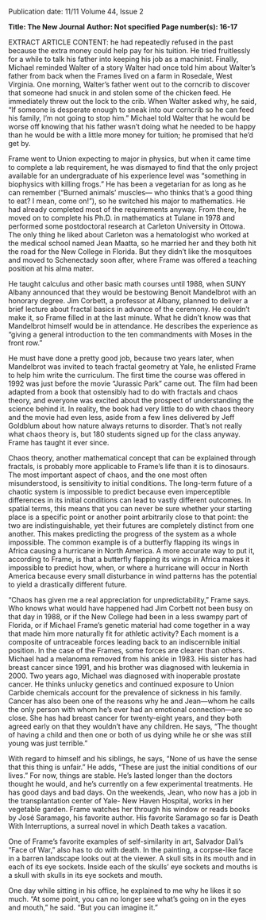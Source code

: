 Publication date: 11/11
Volume 44, Issue 2

**Title: The New Journal**
**Author: Not specified**
**Page number(s): 16-17**

EXTRACT ARTICLE CONTENT:
he had repeatedly refused in the past 
because the extra money could help pay 
for his tuition. He tried fruitlessly for 
a while to talk his father into keeping 
his job as a machinist. Finally, Michael 
reminded Walter of a story Walter had 
once told him about Walter’s father from 
back when the Frames lived on a farm in 
Rosedale, West Virginia. One morning, 
Walter’s father went out to the corncrib 
to discover that someone had snuck in 
and stolen some of the chicken feed. He 
immediately threw out the lock to the 
crib. When Walter asked why, he said, 
“If someone is desperate enough to 
sneak into our corncrib so he can feed 
his family, I’m not going to stop him.” 
Michael told Walter that he would be 
worse off knowing that his father wasn’t 
doing what he needed to be happy than 
he would be with a little more money for 
tuition; he promised that he’d get by.

Frame went to Union expecting 
to major in physics, but when it came 
time to complete a lab requirement, 
he was dismayed to find that the only 
project available for an undergraduate 
of his experience level was “something 
in biophysics with killing frogs.” He has 
been a vegetarian for as long as he can 
remember (“Burned animals’ muscles—
who thinks that’s a good thing to eat? I 
mean, come on!”), so he switched his 
major to mathematics. He had already 
completed most of the requirements 
anyway. From there, he moved on to 
complete his Ph.D. in mathematics at 
Tulane in 1978 and performed some 
postdoctoral 
research 
at 
Carleton 
University in Ottowa. The only thing he 
liked about Carleton was a hematologist 
who worked at the medical school 
named Jean Maatta, so he married her 
and they both hit the road for the New 
College in Florida. But they didn’t like the 
mosquitoes and moved to Schenectady 
soon after, where Frame was offered a 
teaching position at his alma mater.

He taught calculus and other basic 
math courses until 1988, when SUNY 
Albany announced that they would 
be bestowing Benoit Mandelbrot with 
an honorary degree. Jim Corbett, a 
professor at Albany, planned to deliver 
a brief lecture about fractal basics in 
advance of the ceremony. He couldn’t 
make it, so Frame filled in at the last 
minute. What he didn’t know was 
that Mandelbrot himself would be in 
attendance. He describes the experience 
as “giving a general introduction to the 
ten commandments with Moses in the 
front row.”

He must have done a pretty good 
job, because two years later, when 
Mandelbrot was invited to teach fractal 
geometry at Yale, he enlisted Frame to 
help him write the curriculum. The first 
time the course was offered in 1992 was 
just before the movie “Jurassic Park” 
came out. The film had been adapted 
from a book that ostensibly had to do 
with fractals and chaos theory, and 
everyone was excited about the prospect 
of understanding the science behind 
it. In reality, the book had very little to 
do with chaos theory and the movie 
had even less, aside from a few lines 
delivered by Jeff Goldblum about how 
nature always returns to disorder. That’s 
not really what chaos theory is, but 180 
students signed up for the class anyway. 
Frame has taught it ever since.

Chaos theory, another mathematical 
concept that can be explained through 
fractals, is probably more applicable to 
Frame’s life than it is to dinosaurs. The 
most important aspect of chaos, and 
the one most often misunderstood, 
is sensitivity to initial conditions. The 
long-term future of a chaotic system 
is impossible to predict because even 
imperceptible differences in its initial 
conditions can lead to vastly different 
outcomes. In spatial terms, this means 
that you can never be sure whether 
your starting place is a specific point or 
another point arbitrarily close to that 
point: the two are indistinguishable, 
yet their futures are completely distinct 
from one another. This makes predicting 
the progress of the system as a whole 
impossible. The common example is of 
a butterfly flapping its wings in Africa 
causing a hurricane in North America. A 
more accurate way to put it, according 
to Frame, is that a butterfly flapping its 
wings in Africa makes it impossible to 
predict how, when, or where a hurricane 
will occur in North America because 
every small disturbance in wind patterns 
has the potential to yield a drastically 
different future.

“Chaos has given me a real 
appreciation for unpredictability,” Frame 
says. Who knows what would have 
happened had Jim Corbett not been 
busy on that day in 1988, or if the New 
College had been in a less swampy part 
of Florida, or if Michael Frame’s genetic 
material had come together in a way that 
made him more naturally fit for athletic 
activity? Each moment is a composite 
of untraceable forces leading back to an 
indiscernible initial position. In the case 
of the Frames, some forces are clearer 
than others. Michael had a melanoma 
removed from his ankle in 1983. His 
sister has had breast cancer since 1991, 
and his brother was diagnosed with 
leukemia in 2000. Two years ago, Michael 
was diagnosed with inoperable prostate 
cancer. He thinks unlucky genetics and 
continued exposure to Union Carbide 
chemicals account for the prevalence of 
sickness in his family. Cancer has also 
been one of the reasons why he and 
Jean—whom he calls the only person 
with whom he’s ever had an emotional 
connection—are so close. She has had 
breast cancer for twenty-eight years, 
and they both agreed early on that they 
wouldn’t have any children. He says, 
“The thought of having a child and then 
one or both of us dying while he or she 
was still young was just terrible.”


With regard to himself and his 
siblings, he says, “None of us have the 
sense that this thing is unfair.” He adds, 
“These are just the initial conditions of 
our lives.” For now, things are stable. 
He’s lasted longer than the doctors 
thought he would, and he’s currently 
on a few experimental treatments. He 
has good days and bad days. On the 
weekends, Jean, who now has a job 
in the transplantation center of Yale-
New Haven Hospital, works in her 
vegetable garden. Frame watches her 
through his window or reads books by 
José Saramago, his favorite author. His 
favorite Saramago so far is Death With 
Interruptions, a surreal novel in which 
Death takes a vacation.

One of Frame’s favorite examples 
of self-similarity in art, Salvador Dali’s 
“Face of War,” also has to do with death. 
In the painting, a corpse-like face in a 
barren landscape looks out at the viewer. 
A skull sits in its mouth and in each of 
its eye sockets. Inside each of the skulls’ 
eye sockets and mouths is a skull with 
skulls in its eye sockets and mouth.

One day while sitting in his office, he 
explained to me why he likes it so much. 
“At some point, you can no longer see 
what’s going on in the eyes and mouth,” 
he said. “But you can imagine it.”